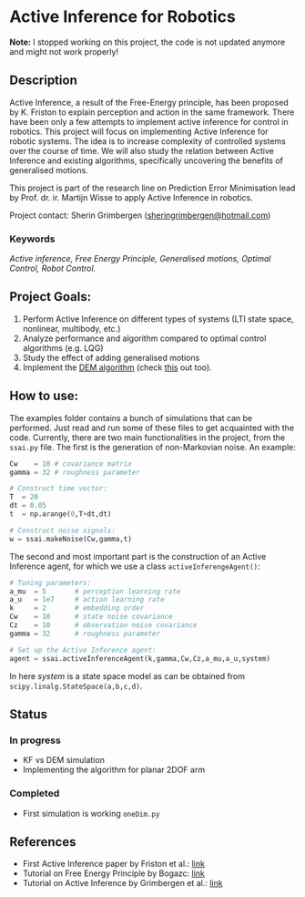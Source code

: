 # Active Inference for Robotics

**Note:**
I stopped working on this project, the code is not updated anymore and might not work properly!

## Description
Active Inference, a result of the Free-Energy principle, has been proposed by K. Friston to explain perception and action in the same framework. There have been only a few attempts to implement active inference for control in robotics. This project will focus on implementing Active Inference for robotic systems. The idea is to increase complexity of controlled systems over the course of time. We will also study the relation between Active Inference and existing algorithms, specifically uncovering the benefits of generalised motions. 

This project is part of the research line on Prediction Error Minimisation lead by Prof. dr. ir. Martijn Wisse to apply Active Inference in robotics.

Project contact: Sherin Grimbergen (sheringrimbergen@hotmail.com)


### Keywords
_Active inference, Free Energy Principle, Generalised motions, Optimal Control, Robot Control._


## Project Goals:
1. Perform Active Inference on different types of systems (LTI state space, nonlinear, multibody, etc.)
2. Analyze performance and algorithm compared to optimal control algorithms (e.g. LQG)
3. Study the effect of adding generalised motions
4. Implement the [DEM algorithm](https://doi.org/10.1016/j.neuroimage.2008.02.054) (check [this](https://github.com/uclyyu/DemActiveInference/blob/master/dynamic/vid.py) out too).

## How to use:
The examples folder contains a bunch of simulations that can be performed. Just read and run some of these files to get acquainted with the code. Currently, there are two main functionalities in the project, from the `ssai.py` file. The first is the generation of non-Markovian noise. An example:

```python
Cw    = 10 # covariance matrix
gamma = 32 # roughness parameter

# Construct time vector:
T  = 20
dt = 0.05
t  = np.arange(0,T+dt,dt)

# Construct noise signals:
w = ssai.makeNoise(Cw,gamma,t)
```

The second and most important part is the construction of an Active Inference agent, for which we use a class `activeInferengeAgent()`:

```python
# Tuning parameters:
a_mu  = 5       # perception learning rate
a_u   = 1e7     # action learning rate
k     = 2       # embedding order
Cw    = 10      # state noise covariance
Cz    = 10      # observation noise covariance
gamma = 32      # roughness parameter

# Set up the Active Inference agent:
agent = ssai.activeInferenceAgent(k,gamma,Cw,Cz,a_mu,a_u,system)
```

In here *system* is a state space model as can be obtained from `scipy.linalg.StateSpace(a,b,c,d)`.

## Status

### In progress
- KF vs DEM simulation
- Implementing the algorithm for planar 2DOF arm  

### Completed
- First simulation is working `oneDim.py`

## References
- First Active Inference paper by Friston et al.: [link](https://doi.org/10.1007/s00422-010-0364-z)
- Tutorial on Free Energy Principle by Bogazc: [link](https://doi.org/10.1016/j.jmp.2015.11.003)
- Tutorial on Active Inference by Grimbergen et al.: [link](http://dx.doi.org/10.1098/rsif.2016.0616)

<!--
### Usefull semantics:
Find more information [here](https://about.gitlab.com/handbook/product/technical-writing/markdown-guide/)

Key function from SPM: `spm_adem`

```python
v =  np.array([1 0],[4 3])
def hello():
    return []
```

**NOTE:**
*M(i).f  = dx/dt = f(x,v,P)*    {inline function, string or m-file}
`SevDofthreeDv1simpleROS_spm_fx_robot_dem_reach_v2.m`
implements de controller in **2.18** in *Pio-Lopez* and the simulation in ROS to obtain the position and orientation of the robot links.

* In *Friston*, `spm_DEM(DEM)` only takes `DEM`, so the target position is coded within DEM as the causal states.

-->
